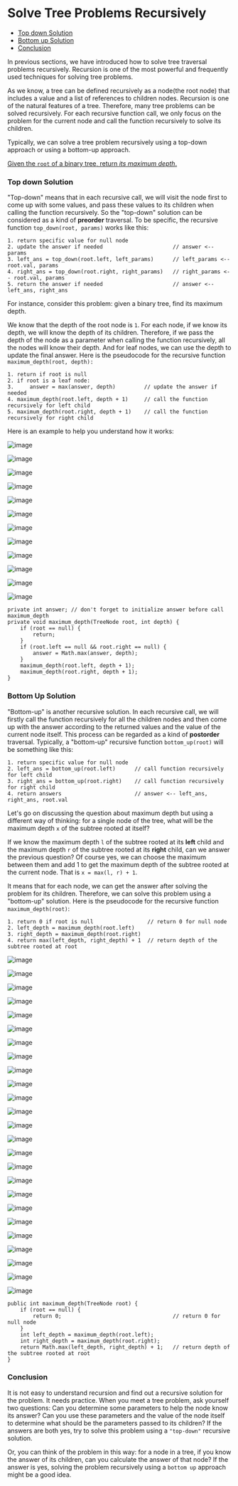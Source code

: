 # Solve Tree Problems Recursively

- [Top down Solution](#Top-Down-Solution)
- [Bottom up Solution](#Bottom-Up-Solution)
- [Conclusion](#Conclusion)

In previous sections, we have introduced how to solve tree traversal problems recursively. Recursion is one of the most powerful and frequently used techniques for solving tree problems.

As we know, a tree can be defined recursively as a node(the root node) that includes a value and a list of references to children nodes. Recursion is one of the natural features of a tree. Therefore, many tree problems can be solved recursively. For each recursive function call, we only focus on the problem for the current node and call the function recursively to solve its children.

Typically, we can solve a tree problem recursively using a top-down approach or using a bottom-up approach.

[Given the ```root``` of a binary tree, return *its maximum depth*.]()

### Top down Solution

"Top-down" means that in each recursive call, we will visit the node first to come up with some values, and pass these values to its children when calling the function recursively. So the "top-down" solution can be considered as a kind of **preorder** traversal. To be specific, the recursive function ```top_down(root, params)``` works like this:

```
1. return specific value for null node
2. update the answer if needed                      // answer <-- params
3. left_ans = top_down(root.left, left_params)      // left_params <-- root.val, params
4. right_ans = top_down(root.right, right_params)   // right_params <-- root.val, params
5. return the answer if needed                      // answer <-- left_ans, right_ans
```

For instance, consider this problem: given a binary tree, find its maximum depth.

We know that the depth of the root node is ```1```. For each node, if we know its depth, we will know the depth of its children. Therefore, if we pass the depth of the node as a parameter when calling the function recursively, all the nodes will know their depth. And for leaf nodes, we can use the depth to update the final answer. Here is the pseudocode for the recursive function ```maximum_depth(root, depth):```

```
1. return if root is null
2. if root is a leaf node:
3.     answer = max(answer, depth)         // update the answer if needed
4. maximum_depth(root.left, depth + 1)     // call the function recursively for left child
5. maximum_depth(root.right, depth + 1)    // call the function recursively for right child
```

Here is an example to help you understand how it works:

![image](https://user-images.githubusercontent.com/19383145/124375048-f41cb480-dc6d-11eb-8ae0-039babc4c431.png)

![image](https://user-images.githubusercontent.com/19383145/124375053-fc74ef80-dc6d-11eb-9fd3-6a84ac168eb2.png)

![image](https://user-images.githubusercontent.com/19383145/124375060-04cd2a80-dc6e-11eb-8f20-c20ef2254277.png)

![image](https://user-images.githubusercontent.com/19383145/124375063-0c8ccf00-dc6e-11eb-9757-013f821839f7.png)

![image](https://user-images.githubusercontent.com/19383145/124375068-144c7380-dc6e-11eb-8fc6-c8e5ca8a0728.png)

![image](https://user-images.githubusercontent.com/19383145/124375071-1b738180-dc6e-11eb-9206-89c7d6e501b0.png)

![image](https://user-images.githubusercontent.com/19383145/124375076-23cbbc80-dc6e-11eb-9f21-31bb2f635b18.png)

![image](https://user-images.githubusercontent.com/19383145/124375083-2c23f780-dc6e-11eb-9816-709b68b40f41.png)

![image](https://user-images.githubusercontent.com/19383145/124375087-347c3280-dc6e-11eb-853e-025b670ad8f2.png)

![image](https://user-images.githubusercontent.com/19383145/124375090-3ba34080-dc6e-11eb-9b9c-d078a602e72a.png)

![image](https://user-images.githubusercontent.com/19383145/124375095-4231b800-dc6e-11eb-937f-826e963818d8.png)

![image](https://user-images.githubusercontent.com/19383145/124375099-4958c600-dc6e-11eb-9eaf-d686a1c236f9.png)

```
private int answer; // don't forget to initialize answer before call maximum_depth
private void maximum_depth(TreeNode root, int depth) {
    if (root == null) {
        return;
    }
    if (root.left == null && root.right == null) {
        answer = Math.max(answer, depth);
    }
    maximum_depth(root.left, depth + 1);
    maximum_depth(root.right, depth + 1);
}
```

### Bottom Up Solution

"Bottom-up" is another recursive solution. In each recursive call, we will firstly call the function recursively for all the children nodes and then come up with the answer according to the returned values and the value of the current node itself. This process can be regarded as a kind of **postorder** traversal. Typically, a "bottom-up" recursive function ```bottom_up(root)``` will be something like this:

```
1. return specific value for null node
2. left_ans = bottom_up(root.left)      // call function recursively for left child
3. right_ans = bottom_up(root.right)    // call function recursively for right child
4. return answers                       // answer <-- left_ans, right_ans, root.val
```

Let's go on discussing the question about maximum depth but using a different way of thinking: for a single node of the tree, what will be the maximum depth ```x``` of the subtree rooted at itself?

  If we know the maximum depth ```l``` of the subtree rooted at its **left** child and the maximum depth ```r``` of the subtree rooted at its **right** child, can we answer the previous question? Of course yes, we can choose the maximum between them and add 1 to get the maximum depth of the subtree rooted at the current node. That is ```x = max(l, r) + 1```.

It means that for each node, we can get the answer after solving the problem for its children. Therefore, we can solve this problem using a "bottom-up" solution. Here is the pseudocode for the recursive function ```maximum_depth(root)```:

```
1. return 0 if root is null                 // return 0 for null node
2. left_depth = maximum_depth(root.left)
3. right_depth = maximum_depth(root.right)
4. return max(left_depth, right_depth) + 1  // return depth of the subtree rooted at root
```

![image](https://user-images.githubusercontent.com/19383145/124375371-d5b7b880-dc6f-11eb-8ea8-960896f7f197.png)

![image](https://user-images.githubusercontent.com/19383145/124375378-de0ff380-dc6f-11eb-8bbc-824627ed560f.png)

![image](https://user-images.githubusercontent.com/19383145/124375383-e700c500-dc6f-11eb-991b-831269a226ee.png)

![image](https://user-images.githubusercontent.com/19383145/124375388-eec06980-dc6f-11eb-87f1-dce928eb6b36.png)

![image](https://user-images.githubusercontent.com/19383145/124375393-f718a480-dc6f-11eb-828e-94299efa683e.png)

![image](https://user-images.githubusercontent.com/19383145/124375400-fed84900-dc6f-11eb-9fca-9cfdd4f06805.png)

![image](https://user-images.githubusercontent.com/19383145/124375404-07308400-dc70-11eb-94d2-1397f2fea13c.png)

![image](https://user-images.githubusercontent.com/19383145/124375414-0ef02880-dc70-11eb-8247-298fe709e4b8.png)

![image](https://user-images.githubusercontent.com/19383145/124375419-18799080-dc70-11eb-98bf-bef5c1355fed.png)

![image](https://user-images.githubusercontent.com/19383145/124375425-2202f880-dc70-11eb-82e4-dfcb91d8680a.png)

![image](https://user-images.githubusercontent.com/19383145/124375433-2a5b3380-dc70-11eb-80ce-65f991e059a8.png)

![image](https://user-images.githubusercontent.com/19383145/124375440-30e9ab00-dc70-11eb-8272-6264f34d09b6.png)

![image](https://user-images.githubusercontent.com/19383145/124375446-38a94f80-dc70-11eb-80a0-c8a5e974595d.png)

![image](https://user-images.githubusercontent.com/19383145/124375453-419a2100-dc70-11eb-857a-792ab24a59f6.png)

![image](https://user-images.githubusercontent.com/19383145/124375462-4ced4c80-dc70-11eb-88ae-7dfb93c86505.png)

![image](https://user-images.githubusercontent.com/19383145/124375474-5eceef80-dc70-11eb-8205-fd3182f1a74e.png)

![image](https://user-images.githubusercontent.com/19383145/124375492-76a67380-dc70-11eb-8589-52bf2167d24a.png)

![image](https://user-images.githubusercontent.com/19383145/124375497-7f974500-dc70-11eb-86da-1693386cfe9c.png)

![image](https://user-images.githubusercontent.com/19383145/124375502-8756e980-dc70-11eb-8c18-2aaef82ec372.png)

![image](https://user-images.githubusercontent.com/19383145/124375508-9047bb00-dc70-11eb-8067-920d8dad000c.png)

![image](https://user-images.githubusercontent.com/19383145/124375514-9a69b980-dc70-11eb-928a-454ee014f1a8.png)

![image](https://user-images.githubusercontent.com/19383145/124375517-a2c1f480-dc70-11eb-8754-5b6bee5abe8b.png)

![image](https://user-images.githubusercontent.com/19383145/124375525-aa819900-dc70-11eb-81a6-6111d4d55791.png)

![image](https://user-images.githubusercontent.com/19383145/124375530-b2d9d400-dc70-11eb-937c-0457a5ddcf55.png)

![image](https://user-images.githubusercontent.com/19383145/124375534-bbcaa580-dc70-11eb-9ff6-b4510240fe12.png)

```
public int maximum_depth(TreeNode root) {
    if (root == null) {
        return 0;                                   // return 0 for null node
    }
    int left_depth = maximum_depth(root.left);
    int right_depth = maximum_depth(root.right);
    return Math.max(left_depth, right_depth) + 1;   // return depth of the subtree rooted at root
}
```

### Conclusion

It is not easy to understand recursion and find out a recursive solution for the problem. It needs practice.
When you meet a tree problem, ask yourself two questions: Can you determine some parameters to help the node know its answer? Can you use these parameters and the value of the node itself to determine what should be the parameters passed to its children? If the answers are both yes, try to solve this problem using a ```"top-down"``` recursive solution.

Or, you can think of the problem in this way: for a node in a tree, if you know the answer of its children, can you calculate the answer of that node? If the answer is yes, solving the problem recursively using a ```bottom up``` approach might be a good idea.
